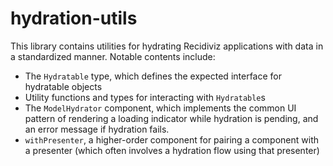 # hydration-utils

This library contains utilities for hydrating Recidiviz applications with data in a standardized manner. Notable contents include:

- The `Hydratable` type, which defines the expected interface for hydratable objects
- Utility functions and types for interacting with `Hydratable`s
- The `ModelHydrator` component, which implements the common UI pattern of rendering a loading indicator while hydration is pending, and an error message if hydration fails.
- `withPresenter`, a higher-order component for pairing a component with a presenter (which often involves a hydration flow using that presenter)
